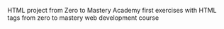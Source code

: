 
HTML project from Zero to Mastery Academy 
first exercises with HTML tags from zero to mastery web development course 

